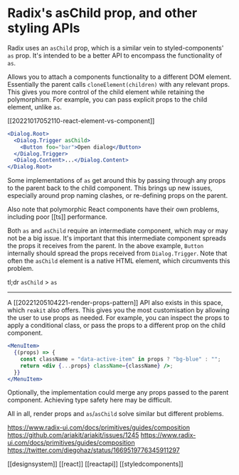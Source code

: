 # Radix's asChild prop, and other styling APIs

Radix uses an `asChild` prop, which is a similar vein to styled-components' `as` prop. It's intended to be a better API to encompass the functionality of `as`.

Allows you to attach a components functionality to a different DOM element. Essentially the parent calls  `cloneElement(children)` with any relevant props. This gives you more control of the child element while retaining the polymorphism. For example, you can pass explicit props to the child element, unlike `as`.

[[20221017052110-react-element-vs-component]]

```jsx
<Dialog.Root>
  <Dialog.Trigger asChild>
	<Button foo="bar">Open dialog</Button>
  </Dialog.Trigger>
  <Dialog.Content>...</Dialog.Content>
</Dialog.Root>
```

Some implementations of `as` get around this by passing through any props to the parent back to the child component. This brings up new issues, especially around prop naming clashes, or re-defining props on the parent.

Also note that polymorphic React components have their own problems, including poor [[ts]] performance.

Both `as` and `asChild` require an intermediate component, which may or may not be a big issue. It's important that this intermediate component spreads the props it receives from the parent. In the above example, `Button` internally should spread the props received from `Dialog.Trigger`. Note that often the `asChild` element is a native HTML element, which circumvents this problem.

tl;dr `asChild` > `as`

---

A [[20221205104221-render-props-pattern]] API also exists in this space, which  `reakit` also offers. This gives you the most customisation by allowing the user to use props as needed. For example, you can inspect the props to apply a conditional class, or pass the props to a different prop on the child component.

```jsx
<MenuItem>
  {(props) => {
    const className = "data-active-item" in props ? "bg-blue" : "";
    return <div {...props} className={className} />;
  }}
</MenuItem>
```

Optionally, the implementation could merge any props passed to the parent component. Achieving type safety here may be difficult.

All in all, render props and `as`/`asChild` solve similar but different problems.

https://www.radix-ui.com/docs/primitives/guides/composition
https://github.com/ariakit/ariakit/issues/1245
https://www.radix-ui.com/docs/primitives/guides/composition
https://twitter.com/diegohaz/status/1669519776345911297

[[designsystem]]
[[react]]
[[reactapi]]
[[styledcomponents]]